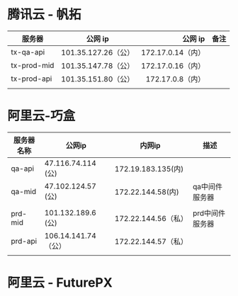 
# 腾讯云 - 帆拓
| 服务器 | 公网 ip | 公网 ip | 备注 |
| ---- | ---- | ---: | ---- |
| tx-qa-api | 101.35.127.26（公）  | 172.17.0.14（内） |  |
| tx-prod-mid | 101.35.147.78（公） | 172.17.0.16（内） |  |
| tx-prod-api | 101.35.151.80（公） | 172.17.0.8（内） |  |
|  |  |  |  |

# 阿里云-巧盒
| 服务器名称 | 公网ip | 内网ip | 描述 |
| ---- | ---- | ---- | ---- |
| qa-api | 47.116.74.114 (公) | 172.19.183.135(内) |  |
| qa-mid | 47.102.124.57 (公) | 172.22.144.58(内) | qa中间件服务器 |
|  |  |  |  |
| prd-mid | 101.132.189.6 (公) | 172.22.144.56（私） | prd中间件服务器 |
| prd-api | 106.14.141.74（公） | 172.22.144.57（私） |  |
|  |  |  |  |


# 阿里云 - FuturePX
